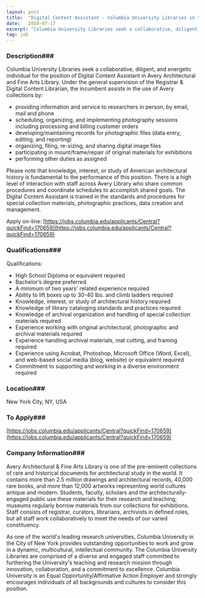 ```yaml
---
layout: post
title:  "Digital Content Assistant - Columbia University Libraries in the City of New York "
date:   2018-07-17
excerpt: "Columbia University Libraries seek a collaborative, diligent, and energetic individual for the position of Digital Content Assistant in Avery Architectural and Fine Arts Library. Under the general supervision of the Registrar & Digital Content Librarian, the incumbent assists in the use of Avery collections by: - providing information and service..."
tag: job
---
```


### Description###

Columbia University Libraries seek a collaborative, diligent, and energetic individual for the position of Digital Content Assistant in Avery Architectural and Fine Arts Library. Under the general supervision of the Registrar & Digital Content Librarian, the incumbent assists in the use of Avery collections by:
- providing information and service to researchers in person, by email, mail and phone
- scheduling, organizing, and implementing photography sessions including processing and billing customer orders
- developing/maintaining records for photographic files (data entry, editing, and reporting)
- organizing, filing, re-sizing, and sharing digital image files
- participating in mount/frame/repair of original materials for exhibitions
- performing other duties as assigned

Please note that knowledge, interest, or study of American architectural history is fundamental to the performance of this position. There is a high level of interaction with staff across Avery Library who share common procedures and coordinate schedules to accomplish shared goals. The Digital Content Assistant is trained in the standards and procedures for special collection materials, photographic practices, data creation and management.

Apply on-line: [https://jobs.columbia.edu/applicants/Central?quickFind=170659](https://jobs.columbia.edu/applicants/Central?quickFind=170659)





### Qualifications###

Qualifications: 
- High School Diploma or equivalent required
- Bachelor’s degree preferred
- A minimum of two years' related experience required
- Ability to lift boxes up to 30-40 lbs. and climb ladders required
- Knowledge, interest, or study of architectural history required
- Knowledge of library cataloging standards and practices required
- Knowledge of archival organization and handling of special collection materials required
- Experience working with original architectural, photographic and archival materials required
- Experience handling archival materials, mat cutting, and framing required
- Experience using Acrobat, Photoshop, Microsoft Office (Word, Excel), and web-based social media (blog, website) or equivalent required
- Commitment to supporting and working in a diverse environment required





### Location###

New York City, NY, USA




### To Apply###

[https://jobs.columbia.edu/applicants/Central?quickFind=170659](https://jobs.columbia.edu/applicants/Central?quickFind=170659) 


### Company Information###

Avery Architectural & Fine Arts Library is one of the pre-eminent collections of rare and historical documents for architectural study in the world. It contains more than 2.5 million drawings and architectural records, 40,000 rare books, and more than 12,000 artworks  representing world cultures antique and modern. Students, faculty, scholars and the architecturally-engaged public use these materials for their research and teaching; museums regularly borrow materials from our collections for exhibitions. Staff consists of registrar, curators, librarians, archivists in defined roles, but all staff work collaboratively to meet the needs of our varied constituency.

As one of the world's leading research universities, Columbia University in the City of New York provides outstanding opportunities to work and grow in a dynamic, multicultural, intellectual community. The Columbia University Libraries are comprised of a diverse and engaged staff committed to furthering the University's teaching and research mission through innovation, collaboration, and a commitment to excellence. Columbia University is an Equal Opportunity/Affirmative Action Employer and strongly encourages individuals of all backgrounds and cultures to consider this position.





